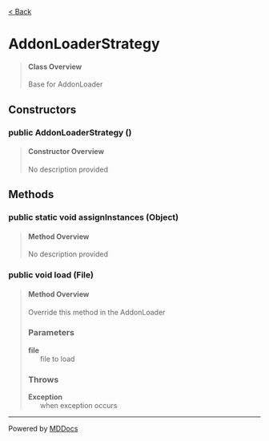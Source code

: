[< Back](..)
# AddonLoaderStrategy #
>#### Class Overview ####
>Base for AddonLoader
## Constructors ##
### public AddonLoaderStrategy () ###
>#### Constructor Overview ####
>No description provided
>
## Methods ##
### public static void assignInstances (Object) ###
>#### Method Overview ####
>No description provided
>
### public void load (File) ###
>#### Method Overview ####
>Override this method in the AddonLoader
>
>### Parameters ###
>**file**<br />
>&nbsp;&nbsp;&nbsp;&nbsp;&nbsp;&nbsp;file to load
>
>### Throws ###
>**Exception**<br />
>&nbsp;&nbsp;&nbsp;&nbsp;&nbsp;&nbsp;when exception occurs
>

---
Powered by [MDDocs](https://github.com/VRCube/MDDocs)
